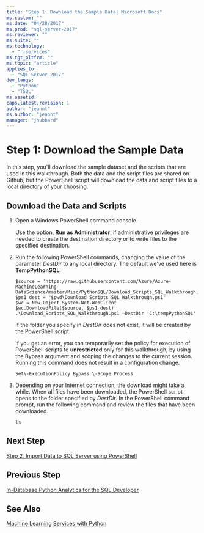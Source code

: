 ```yaml
---
title: "Step 1: Download the Sample Data| Microsoft Docs"
ms.custom: ""
ms.date: "04/28/2017"
ms.prod: "sql-server-2017"
ms.reviewer: ""
ms.suite: ""
ms.technology: 
  - "r-services"
ms.tgt_pltfrm: ""
ms.topic: "article"
applies_to: 
  - "SQL Server 2017"
dev_langs: 
  - "Python"
  - "TSQL"
ms.assetid: 
caps.latest.revision: 1
author: "jeannt"
ms.author: "jeannt"
manager: "jhubbard"
---
```

# Step 1: Download the Sample Data

In this step, you'll download the sample dataset and the scripts that are used in this walkthrough. Both the data and the script files are shared on Github, but the PowerShell script will download the data and script files to a local directory of your choosing.

## Download the Data and Scripts

1. Open a Windows PowerShell command console.

    Use the option, **Run as Administrator**, if administrative privileges are needed to create the destination directory or to write files to the specified destination.

2. Run the following PowerShell commands, changing the value of the parameter *DestDir* to any local directory.  The default we've used here is **TempPythonSQL**.

    ```
    $source = 'https://raw.githubusercontent.com/Azure/Azure-MachineLearning-DataScience/master/Misc/PythonSQL/Download_Scripts_SQL_Walkthrough.ps1'
    $ps1_dest = "$pwd\Download_Scripts_SQL_Walkthrough.ps1"
    $wc = New-Object System.Net.WebClient
    $wc.DownloadFile($source, $ps1_dest)
    .\Download_Scripts_SQL_Walkthrough.ps1 –DestDir 'C:\tempPythonSQL'
    ```
    
    If the folder you specify in *DestDir* does not exist, it will be created by the PowerShell script.
    
    If you get an error, you can temporarily set the policy for execution of PowerShell scripts to **unrestricted** only for this walkthrough, by using the Bypass argument and scoping the changes to the current session. Running this command does not result in a configuration change.
    
    `Set\-ExecutionPolicy Bypass \-Scope Process`

3. Depending on your Internet connection, the download might take a while. When all files have been downloaded, the PowerShell script opens to the folder specified by  *DestDir*. In the PowerShell command prompt, run the following command and review the files that have been downloaded.

    ```
    ls
    ```

## Next Step

[Step 2: Import Data to SQL Server using PowerShell](sqldev-py2-import-data-to-sql-server-using-powershell.md)

## Previous Step

[In-Database Python Analytics for the SQL Developer](sqldev-in-database-python-for-sql-developers.md)

## See Also

[Machine Learning Services with Python](../python/sql-server-python-services.md)


